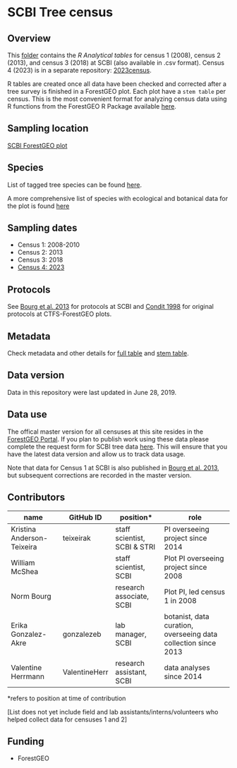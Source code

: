 # SCBI Tree census

## Overview 
This [folder](https://github.com/SCBI-ForestGEO/SCBI-ForestGEO-Data/tree/master/tree_main_census/data) contains the _R Analytical tables_ for census 1 (2008), census 2 (2013), and census 3 (2018) at SCBI (also available in .csv format). Census 4 (2023) is in a separate repository: [2023census](https://github.com/SCBI-ForestGEO/2023census).


R tables are created once all data have been checked and corrected after a tree survey is finished in a ForestGEO plot. Each plot have a `stem table` per census. This is the most convenient format for analyzing census data using R functions from the ForestGEO R Package available [here](https://forestgeo.github.io/fgeo/).

## Sampling location
[SCBI ForestGEO plot](https://forestgeo.si.edu/sites/north-america/smithsonian-conservation-biology-institute)


## Species

List of tagged tree species can be found [here](https://github.com/SCBI-ForestGEO/SCBI-ForestGEO-Data/blob/master/tree_main_census/data/census-csv-files/scbi.spptable.csv).

A more comprehensive list of species with ecological and botanical data for the plot is found [here](https://github.com/SCBI-ForestGEO/SCBI-ForestGEO-Data/tree/master/species_lists/Tree%20ecology)


## Sampling dates
- Census 1: 2008-2010
- Census 2: 2013
- Census 3: 2018
- [Census 4: 2023](https://github.com/SCBI-ForestGEO/2023census)

## Protocols

See [Bourg et al. 2013](http://onlinelibrary.wiley.com/doi/10.1890/13-0010.1/full) for protocols at SCBI and [Condit 1998](https://forestgeo.si.edu/sites/default/files/condit_1998_censusplotsmethodsbook.pdf) for original protocols at CTFS-ForestGEO plots.

## Metadata

Check metadata and other details for [full table](https://github.com/SCBI-ForestGEO/SCBI-ForestGEO-Data/blob/master/tree_main_census/metadata/CTFS_R_FORMATTED_DATA_TABLES_Full.pdf) and [stem table](https://github.com/SCBI-ForestGEO/SCBI-ForestGEO-Data/blob/master/tree_main_census/metadata/CTFS_R_FORMATTED_DATA_TABLES_Stem.pdf).

## Data version
Data in this repository were last updated in June 28, 2019.

## Data use

The offical master version for all censuses at this site resides in the [ForestGEO Portal](http://ctfs.si.edu/datarequest/index.php/main). If you plan to publish work using these data please complete the request form for SCBI tree data [here](http://ctfs.si.edu/datarequest/index.php/request/form/9). This will ensure that you have the latest data version and allow us to track data usage.

Note that data for Census 1 at SCBI is also published in [Bourg et al. 2013](http://onlinelibrary.wiley.com/doi/10.1890/13-0010.1/full), but subsequent corrections are recorded in the master version.



## Contributors
| name | GitHub ID| position* | role |
| -----| ---- | ---- |---- |
| Kristina Anderson-Teixeira | teixeirak | staff scientist, SCBI & STRI | PI overseeing project since 2014 |
| William McShea|  | staff scientist, SCBI | Plot PI overseeing project since 2008 | 
| Norm Bourg|  | research associate, SCBI | Plot PI, led census 1 in 2008 | 
| Erika Gonzalez-Akre | gonzalezeb | lab manager, SCBI | botanist, data curation, overseeing data collection since 2013 |
| Valentine Herrmann | ValentineHerr | research assistant, SCBI | data analyses since 2014 |


*refers to position at time of contribution

[List does not yet include field and lab assistants/interns/volunteers who helped collect data for censuses 1 and 2]

## Funding 
- ForestGEO 

